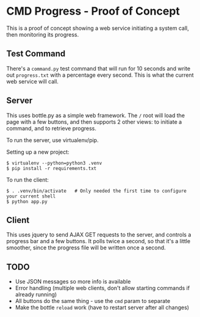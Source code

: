 # CMD Progress - Proof of Concept

This is a proof of concept showing a web service initiating a system call, then monitoring its progress.

## Test Command

There's a `command.py` test command that will run for 10 seconds and write out `progress.txt` with a percentage 
every second. This is what the current web service will call.

## Server

This uses bottle.py as a simple web framework. The `/` root will load the page with a few buttons, and then
supports 2 other views: to initiate a command, and to retrieve progress.

To run the server, use virtualenv/pip.

Setting up a new project:

    $ virtualenv --python=python3 .venv
    $ pip install -r requirements.txt

To run the client:

    $ . .venv/bin/activate   # Only needed the first time to configure your current shell
    $ python app.py

## Client

This uses jquery to send AJAX GET requests to the server, and controls a progress bar and a few buttons. It polls
twice a second, so that it's a little smoother, since the progress file will be written once a second.

## TODO

- Use JSON messages so more info is available
- Error handling (multiple web clients, don't allow starting commands if already running)
- All buttons do the same thing - use the `cmd` param to separate
- Make the bottle `reload` work (have to restart server after all changes)
